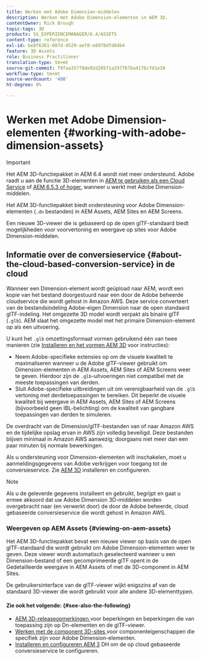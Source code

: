 ```yaml
---
title: Werken met Adobe Dimension-middelen
description: Werken met Adobe Dimension-elementen in AEM 3D.
contentOwner: Rick Brough
topic-tags: 3D
products: SG_EXPERIENCEMANAGER/6.4/ASSETS
content-type: reference
exl-id: be8f6361-607d-4529-aef0-e8978dfd04b4
feature: 3D Assets
role: Business Practitioner
translation-type: tm+mt
source-git-commit: f9faa357f8de92d205f1a297767ba4176cfd1e10
workflow-type: tm+mt
source-wordcount: '498'
ht-degree: 0%

---
```


# Werken met Adobe Dimension-elementen {#working-with-adobe-dimension-assets}

>[!IMPORTANT]
>
>Het AEM 3D-functiepakket in AEM 6.4 wordt niet meer ondersteund. Adobe raadt u aan de functie 3D-elementen in [AEM te gebruiken als een Cloud Service](https://experienceleague.adobe.com/docs/experience-manager-cloud-service/assets/dynamicmedia/assets-3d.html#dynamicmedia) of [AEM 6.5.3 of hoger.](https://experienceleague.adobe.com/docs/experience-manager-65/assets/dynamic/assets-3d.html#dynamic) wanneer u werkt met Adobe Dimension-middelen.

Het AEM 3D-functiepakket biedt ondersteuning voor Adobe Dimension-elementen (`.dn` bestanden) in AEM Assets, AEM Sites en AEM Screens.

Een nieuwe 3D-viewer die is gebaseerd op de open glTF-standaard biedt mogelijkheden voor voorvertoning en weergave op sites voor Adobe Dimension-middelen.

## Informatie over de conversieservice {#about-the-cloud-based-conversion-service} in de cloud

Wanneer een Dimension-element wordt geüpload naar AEM, wordt een kopie van het bestand doorgestuurd naar een door de Adobe beheerde cloudservice die wordt gehost in Amazon AWS. Deze service converteert van de bestandsindeling Adobe-eigen Dimension naar de open standaard glTF-indeling. Het omgezette 3D model wordt verpakt als binaire glTF (`.glb`). AEM slaat het omgezette model met het primaire Dimension-element op als een uitvoering.

U kunt het `.glb` omzettingsformaat vormen gebruikend één van twee manieren (zie [Installeren en het vormen AEM 3D](install-config-3d.md) voor instructies):

* Neem Adobe-specifieke extensies op om de visuele kwaliteit te maximaliseren wanneer u de Adobe glTF-viewer gebruikt om Dimension-elementen in AEM Assets, AEM Sites of AEM Screens weer te geven. Hierdoor zijn de `.glb`-uitvoeringen niet compatibel met de meeste toepassingen van derden.
* Sluit Adobe-specifieke uitbreidingen uit om verenigbaarheid van de `.glb` vertoning met derdetoepassingen te bereiken. Dit beperkt de visuele kwaliteit bij weergave in AEM Assets, AEM Sites of AEM Screens (bijvoorbeeld geen IBL-belichting) om de kwaliteit van gangbare toepassingen van derden te simuleren.

De overdracht van de Dimension/glTF-bestanden van of naar Amazon AWS en de tijdelijke opslag ervan in AWS zijn volledig beveiligd. Deze bestanden blijven minimaal in Amazon AWS aanwezig; doorgaans niet meer dan een paar minuten bij normale bewerkingen.

Als u ondersteuning voor Dimension-elementen wilt inschakelen, moet u aanmeldingsgegevens van Adobe verkrijgen voor toegang tot de conversieservice. Zie [AEM 3D](install-config-3d.md) installeren en configureren.

>[!NOTE]
>
>Als u de geleverde gegevens installeert en gebruikt, begrijpt en gaat u ermee akkoord dat uw Adobe Dimension 3D-middelen worden overgebracht naar (en verwerkt door) de door de Adobe beheerde, cloud gebaseerde conversieservice die wordt gehost in Amazon AWS.

### Weergeven op AEM Assets {#viewing-on-aem-assets}

Het AEM 3D-functiepakket bevat een nieuwe viewer op basis van de open glTF-standaard die wordt gebruikt om Adobe Dimension-elementen weer te geven. Deze viewer wordt automatisch geselecteerd wanneer u een Dimension-bestand of een gecomprimeerde glTF opent in de Gedetailleerde weergave in AEM Assets of met de 3D-component in AEM Sites.

De gebruikersinterface van de glTF-viewer wijkt enigszins af van de standaard 3D-viewer die wordt gebruikt voor alle andere 3D-elementtypen.

#### Zie ook het volgende: {#see-also-the-following}

* [AEM 3D-releaseopmerkingen ](/help/release-notes/aem3d-release-notes.md) voor beperkingen en beperkingen die van toepassing zijn op Dn-elementen en de glTF-viewer.
* [Werken met de component 3D-sites ](using-the-3d-sites-component.md) voor componenteigenschappen die specifiek zijn voor Adobe Dimension-elementen.
* [Installeren en configureren AEM 3](install-config-3d.md) DH om de op cloud gebaseerde conversieservice te configureren.
